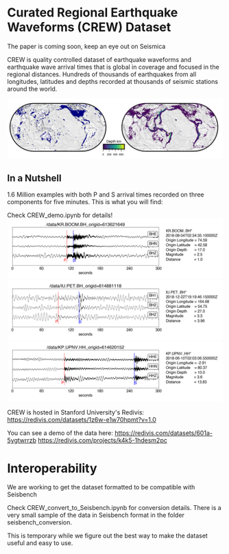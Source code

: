 # Curated Regional Earthquake Waveforms (CREW) Dataset

The paper is coming soon, keep an eye out on Seismica

CREW is quality controlled dataset of earthquake waveforms and earthquake wave arrival times that is global in coverage and focused in the regional distances. Hundreds of thousands of earthquakes from all longitudes, latitudes and depths recorded at thousands of seismic stations around the world.

![Image Alt text](/images/CREW_cat_2.png)

## In a Nutshell
1.6 Million examples with both P and S arrival times recorded on three components for five minutes. This is what you will find:

Check CREW_demo.ipynb for details!
![Image Alt text](/images/one_example_from_crew.png)
![Image Alt text](/images/two_example_from_crew.png)
![Image Alt text](/images/three_example_from_crew.png)

CREW is hosted in Stanford University's Redivis:
https://redivis.com/datasets/1z6w-e1w70hpmt?v=1.0

You can see a demo of the data here:
https://redivis.com/datasets/601a-5ygtwrrzb
https://redivis.com/projects/k4k5-1hdesm2pc


# Interoperability
We are working to get the dataset formatted to be compatible with Seisbench

Check CREW_convert_to_Seisbench.ipynb for conversion details. There is a very small sample of the data in Seisbench format in the folder seisbench_conversion.

This is temporary while we figure out the best way to make the dataset useful and easy to use.
